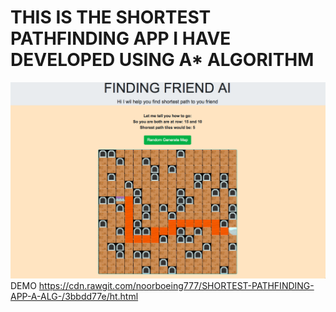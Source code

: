 
# THIS IS THE SHORTEST PATHFINDING APP I HAVE DEVELOPED USING A* ALGORITHM 

![alt text](https://github.com/noorboeing777/SHORTEST-PATHFINDING-APP-A-ALG-/blob/master/path.png)
DEMO
https://cdn.rawgit.com/noorboeing777/SHORTEST-PATHFINDING-APP-A-ALG-/3bbdd77e/ht.html
